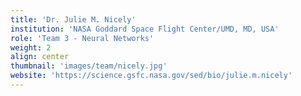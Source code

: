 ```yaml
---
title: 'Dr. Julie M. Nicely'
institution: 'NASA Goddard Space Flight Center/UMD, MD, USA'
role: 'Team 3 - Neural Networks'
weight: 2
align: center
thumbnail: 'images/team/nicely.jpg'
website: 'https://science.gsfc.nasa.gov/sed/bio/julie.m.nicely'
---
```


